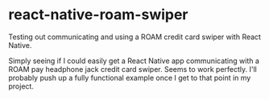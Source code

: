 # react-native-roam-swiper
Testing out communicating and using a ROAM credit card swiper with React Native.

Simply seeing if I could easily get a React Native app communicating with a ROAM pay headphone jack credit card swiper.
Seems to work perfectly. I'll probably push up a fully functional example once I get to that point in my project.

